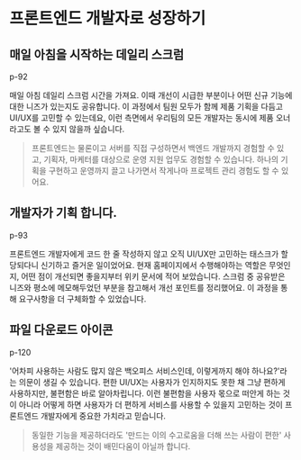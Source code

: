 # 프론트엔드 개발자로 성장하기

## 매일 아침을 시작하는 데일리 스크럼

p-92

매일 아침 데일리 스크럼 시간을 가져요. 이때 개선이 시급한 부분이나 어떤 신규 기능에 대한 니즈가 있는지도 공유합니다. 이 과정에서 팀원 모두가 함께 제품 기획을 다듬고 UI/UX를 고민할 수 있는데요, 이런
측면에서 우리팀의 모든 개발자는 동시에 제품 오너라고도 볼 수 있지 않을까 싶습니다.

> 프론트엔드는 물론이고 서버를 직접 구성하면서 백엔드 개발까지 경험할 수 있고, 기획자, 마케터를 대상으로 운영 지원 업무도 경험할 수 있습니다. 하나의 기획을 구현하고 운영까지 끌고 나가면서 작게나마 프로젝트 관리 경험도 할 수 있어요.

## 개발자가 기획 합니다.

p-93

프론트엔드 개발자에게 코드 한 줄 작성하지 않고 오직 UI/UX만 고민하는 태스크가 할당되다니 신기하고 즐거운 일이었어요. 현재 홈페이지에서 수행해야하는 역할은 무엇인지, 어떤 점이 개선되면 좋을지부터 위키 문서에 적어 보았습니다. 스크럼 중 공유받은 니즈와 평소에 메모해두었던 부분을 참고해서 개선 포인트를 정리했어요. 이 과정을 통해 요구사항을 더 구체화할 수 있었습니다.

## 파일 다운로드 아이콘

p-120

'어차피 사용하는 사람도 많지 않은 백오피스 서비스인데, 이렇게까지 해야 하나요?'라는 의문이 생길 수 있습니다. 편한 UI/UX는 사용자가 인지하지도 못한 채 그냥 편하게 사용하지만, 불편함은 바로 알아차립니다. 이런 불편함을 사용자 몫으로 떠안게 하는 것이 아니라 어떻게 하면 사용자가 더 편하게 서비스를 사용할 수 있을지 고민하는 것이 프론트엔드 개발자에게 중요한 가치라고 믿습니다.

>동일한 기능을 제공하더라도 '만드는 이의 수고로움을 더해 쓰는 사람이 편한' 사용성을 제공하는 것이 배민다움이 아닐까 합니다.